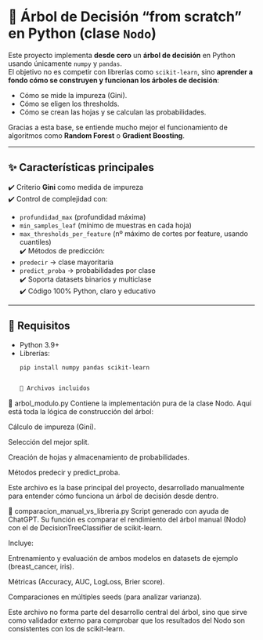 # 🌳 Árbol de Decisión “from scratch” en Python (clase `Nodo`)

Este proyecto implementa **desde cero** un **árbol de decisión** en Python usando únicamente `numpy` y `pandas`.  
El objetivo no es competir con librerías como `scikit-learn`, sino **aprender a fondo cómo se construyen y funcionan los árboles de decisión**:  
- Cómo se mide la impureza (Gini).  
- Cómo se eligen los thresholds.  
- Cómo se crean las hojas y se calculan las probabilidades.  

Gracias a esta base, se entiende mucho mejor el funcionamiento de algoritmos como **Random Forest** o **Gradient Boosting**.  

---

## ✨ Características principales

✔️ Criterio **Gini** como medida de impureza  
✔️ Control de complejidad con:  
- `profundidad_max` (profundidad máxima)  
- `min_samples_leaf` (mínimo de muestras en cada hoja)  
- `max_thresholds_per_feature` (nº máximo de cortes por feature, usando cuantiles)  
✔️ Métodos de predicción:  
- `predecir` → clase mayoritaria  
- `predict_proba` → probabilidades por clase  
✔️ Soporta datasets binarios y multiclase  
✔️ Código 100% Python, claro y educativo  

---



## 🧱 Requisitos

- Python 3.9+
- Librerías:  
  ```bash
  pip install numpy pandas scikit-learn


  📂 Archivos incluidos

📌 arbol_modulo.py
Contiene la implementación pura de la clase Nodo.
Aquí está toda la lógica de construcción del árbol:

Cálculo de impureza (Gini).

Selección del mejor split.

Creación de hojas y almacenamiento de probabilidades.

Métodos predecir y predict_proba.

Este archivo es la base principal del proyecto, desarrollado manualmente para entender cómo funciona un árbol de decisión desde dentro.

📌 comparacion_manual_vs_libreria.py
Script generado con ayuda de ChatGPT.
Su función es comparar el rendimiento del árbol manual (Nodo) con el de DecisionTreeClassifier de scikit-learn.

Incluye:

Entrenamiento y evaluación de ambos modelos en datasets de ejemplo (breast_cancer, iris).

Métricas (Accuracy, AUC, LogLoss, Brier score).

Comparaciones en múltiples seeds (para analizar varianza).

Este archivo no forma parte del desarrollo central del árbol, sino que sirve como validador externo para comprobar que los resultados del Nodo son consistentes con los de scikit-learn.
